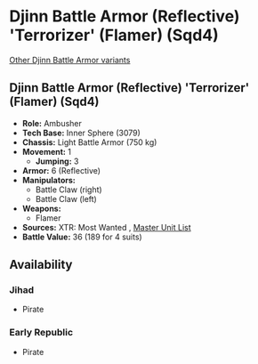 # Djinn Battle Armor (Reflective) 'Terrorizer' (Flamer) (Sqd4) 

[Other Djinn Battle Armor variants](../djinn_battle_armor.md) 

## Djinn Battle Armor (Reflective) 'Terrorizer' (Flamer) (Sqd4) 

- **Role:** Ambusher 
- **Tech Base:** Inner Sphere (3079) 
- **Chassis:** Light Battle Armor (750 kg) 
- **Movement:** 1 
  - **Jumping:** 3 
- **Armor:** 6 (Reflective) 
- **Manipulators:** 
  - Battle Claw (right) 
  - Battle Claw (left) 
- **Weapons:** 
  - Flamer 
- **Sources:** XTR: Most Wanted , [Master Unit List](http://masterunitlist.info/Unit/Details/5793) 
- **Battle Value:** 36 (189 for 4 suits) 

## Availability 

### Jihad 

- Pirate 

### Early Republic 

- Pirate 

